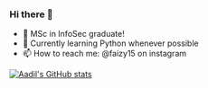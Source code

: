 ### Hi there 👋

- 🔭 MSc in InfoSec graduate!
- 🌱 Currently learning Python whenever possible
- 📫 How to reach me: @faizy15 on instagram


[![Aadil's GitHub stats](https://github-readme-stats.vercel.app/api?username=mohdaadilf&show_icons=true&bg_color=DEG,0d324d,2f4353&icon_color=ADD8E6&title_color=ADD8E6&hide=contribs,issues&text_color=DAF0F7)](https://github.com/mohd/github-readme-stats)

<!--
**mohdaadilf/mohdaadilf** is a ✨ _special_ ✨ repository because its `README.md` (this file) appears on your GitHub profile.

[![Aadil's GitHub stats](https://github-readme-stats.vercel.app/api?username=mohdaadilf&show_icons=true&theme=midnight-purple&show_icons=true&icon_color=ADD8E6&title_color=ADD8E6&hide=contribs,issues&border_radius=15&bg_color=DEG,0d324d,2f4353)](https://github.com/mohdaadilf)


Here are some ideas to get you started:


- 👯 I’m looking to collaborate on ...
- 🤔 I’m looking for help with ...
- 💬 Ask me about ...
- 😄 Pronouns: ...
- ⚡ Fun fact: ...
-->
